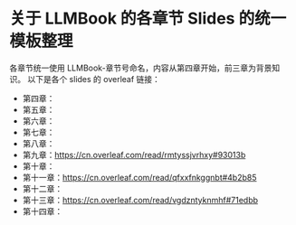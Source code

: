 # 关于 LLMBook 的各章节 Slides 的统一模板整理
各章节统一使用 LLMBook-章节号命名，内容从第四章开始，前三章为背景知识。
以下是各个 slides 的 overleaf 链接：
* 第四章：
* 第五章：
* 第六章：
* 第七章：
* 第八章：
* 第九章：https://cn.overleaf.com/read/rmtyssjvrhxy#93013b
* 第十章：
* 第十一章：https://cn.overleaf.com/read/qfxxfnkggnbt#4b2b85
* 第十二章：
* 第十三章：https://cn.overleaf.com/read/vgdzntyknmhf#71edbb
* 第十四章：
